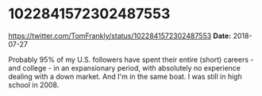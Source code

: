 # 1022841572302487553
https://twitter.com/TomFrankly/status/1022841572302487553
**Date:** 2018-07-27

Probably 95% of my U.S. followers have spent their entire (short) careers - and college - in an expansionary period, with absolutely no experience dealing with a down market. And I'm in the same boat. I was still in high school in 2008.
